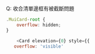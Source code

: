 
Q: 收合清單邊框有被截斷問題
```js
.MuiCard-root {
    overflow: hidden;
}
```

```js
    <Card elevation={0} style={{
   overflow: 'visible'
```
